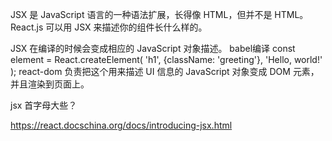 JSX 是 JavaScript 语言的一种语法扩展，长得像 HTML，但并不是 HTML。
React.js 可以用 JSX 来描述你的组件长什么样的。

JSX 在编译的时候会变成相应的 JavaScript 对象描述。 babel编译
  const element = React.createElement(
    'h1',
    {className: 'greeting'},
    'Hello, world!'
  );
react-dom 负责把这个用来描述 UI 信息的 JavaScript 对象变成 DOM 元素，并且渲染到页面上。


jsx 首字母大些？

https://react.docschina.org/docs/introducing-jsx.html
